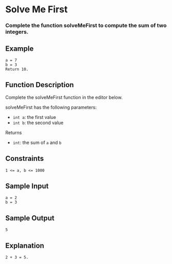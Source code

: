 # Solve Me First

### Complete the function solveMeFirst to compute the sum of two integers.

## Example
```
a = 7
b = 3
Return 10.
```

## Function Description

Complete the solveMeFirst function in the editor below.

solveMeFirst has the following parameters:

- `int a`: the first value
- `int b`: the second value

Returns
- `int`: the sum of `a` and `b`


## Constraints
```
1 <= a, b <= 1000
```

## Sample Input

```
a = 2
b = 3
```

## Sample Output

```
5
```

## Explanation

```
2 + 3 = 5.
```